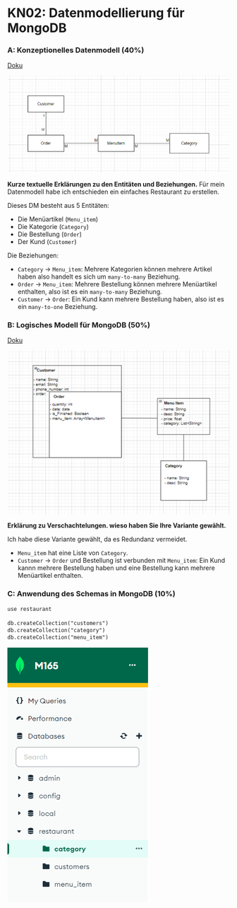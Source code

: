 # KN02: Datenmodellierung für MongoDB

### A: Konzeptionelles Datenmodell (40%)

[Doku](./res/A-konzeptionelles_Datenmodell.drawio)

![Image](./res/images/A-konzeptionelles_Datenmodell.drawio.png)

<b>Kurze textuelle Erklärungen zu den Entitäten und Beziehungen.</b>
Für mein Datenmodell habe ich entschieden ein einfaches Restaurant zu erstellen.

Dieses DM besteht aus 5 Entitäten:

- Die Menüartikel (`Menu_item`)
- Die Kategorie (`Category`)
- Die Bestellung (`Order`)
- Der Kund (`Customer`)

Die Beziehungen:

- `Category` -> `Menu_item`: Mehrere Kategorien können mehrere Artikel haben also handelt es sich um `many-to-many` Beziehung.
- `Order` -> `Menu_item`: Mehrere Bestellung können mehrere Menüartikel enthalten, also ist es ein `many-to-many` Beziehung.
- `Customer` -> `Order`: Ein Kund kann mehrere Bestellung haben, also ist es ein `many-to-one` Beziehung.

### B: Logisches Modell für MongoDB (50%)

[Doku](./res/B_Logisches_Modell.drawio)

![Image](./res/images/B_Logisches_Modell.drawio.png)

<b>Erklärung zu Verschachtelungen. wieso haben Sie Ihre Variante gewählt.</b>

Ich habe diese Variante gewählt, da es Redundanz vermeidet.

- `Menu_item` hat eine Liste von `Category`.
- `Customer` -> `Order` und Bestellung ist verbunden mit `Menu_item`: Ein Kund kannn mehrere Bestellung haben und eine Bestellung kann mehrere Menüartikel enthalten.

### C: Anwendung des Schemas in MongoDB (10%)

```
use restaurant

db.createCollection("customers")
db.createCollection("category")
db.createCollection("menu_item")

```

![Image](./res/images/C-collection.png)
